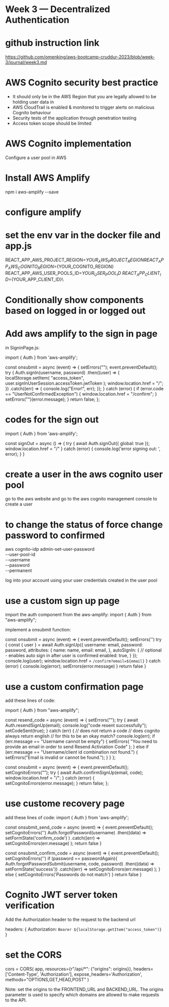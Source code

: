 # Week 3 — Decentralized Authentication

# github instruction link
https://github.com/omenking/aws-bootcamp-cruddur-2023/blob/week-3/journal/week3.md

# AWS Cognito security best practice
- It should only be in the AWS Region that you are legally allowed to be holding user data in
- AWS CloudTrail is enabled & monitored to trigger alerts on malicious Cognito behaviour
- Security tests of the application through penetration testing
- Access token scope should be limited

# AWS Cognito implementation
Configure a user pool in AWS

# Install AWS Amplify
npm i aws-amplify --save

# configure amplify

# set the env var in the docker file and app.js
REACT_APP_AWS_PROJECT_REGION=${YOUR_AWS_PROJECT_REGION}
REACT_APP_AWS_COGNITO_REGION=${YOUR_COGNITO_REGION}\
REACT_APP_AWS_USER_POOLS_ID=${YOUR_USER_POOL_ID}\
REACT_APP_CLIENT_ID=${YOUR_APP_CLIENT_ID}\

# Conditionally show components based on logged in or logged out



# Add aws amplify to the sign in page
in SigninPage.js:

import { Auth } from 'aws-amplify';

const onsubmit = async (event) => {
    setErrors("");
    event.preventDefault();
    try {
      Auth.signIn(username, password)
        .then((user) => {
          localStorage.setItem(
            "access_token",
            user.signInUserSession.accessToken.jwtToken
          );
          window.location.href = "/";
        })
        .catch((err) => {
          console.log("Error!", err);
        });
    } catch (error) {
      if (error.code == "UserNotConfirmedException") {
        window.location.href = "/confirm";
      }
      setErrors("")(error.message);
    }
    return false;
};

# codes for the sign out
import { Auth } from 'aws-amplify';

const signOut = async () => {
    try {
        await Auth.signOut({ global: true });
        window.location.href = "/"
    } catch (error) {
        console.log('error signing out: ', error);
    }
  }


# create a user in the aws cognito user pool 
go to the aws website and go to the aws cognito management console
to create a user

# to change the status of force change password to confirmed
aws cognito-idp admin-set-user-password \
  --user-pool-id <your-user-pool-id> \
  --username <username> \
  --password <password> \
  --permanent


log into your account using your user credentials created in the user pool

# use a custom sign up page
import the auth component from the aws-amplify:
import { Auth } from "aws-amplify";

implement a onsubmit function: 

const onsubmit = async (event) => {
    event.preventDefault();
    setErrors('')
    try {
        const { user } = await Auth.signUp({
          username: email,
          password: password,
          attributes: {
              name: name,
              email: email,
          },
          autoSignIn: { // optional - enables auto sign in after user is confirmed
              enabled: true,
          }
        });
        console.log(user);
        window.location.href = `/confirm?email=${email}`
    } catch (error) {
        console.log(error);
        setErrors(error.message)
    }
    return false
  }


# use a custom confirmation page
add these lines of code: 

import { Auth } from "aws-amplify";

const resend_code = async (event) => {
    setErrors("");
    try {
      await Auth.resendSignUp(email);
      console.log("code resent successfully");
      setCodeSent(true);
    } catch (err) {
      // does not return a code
      // does cognito always return english
      // for this to be an okay match?
      console.log(err);
      if (err.message == "Username cannot be empty") {
        setErrors(
          "You need to provide an email in order to send Resend Activiation Code"
        );
      } else if (err.message == "Username/client id combination not found.") {
        setErrors("Email is invalid or cannot be found.");
      }
    }
  };

const onsubmit = async (event) => {
    event.preventDefault();
    setCognitoErrors("");
    try {
      await Auth.confirmSignUp(email, code);
      window.location.href = "/";
    } catch (error) {
      setCognitoErrors(error.message);
    }
    return false;
  };

# use custome recovery page
add these lines of code:
import { Auth } from 'aws-amplify';

const onsubmit_send_code = async (event) => {
  event.preventDefault();
  setCognitoErrors('')
  Auth.forgotPassword(username)
  .then((data) => setFormState('confirm_code') )
  .catch((err) => setCognitoErrors(err.message) );
  return false
}

const onsubmit_confirm_code = async (event) => {
  event.preventDefault();
  setCognitoErrors('')
  if (password == passwordAgain){
    Auth.forgotPasswordSubmit(username, code, password)
    .then((data) => setFormState('success'))
    .catch((err) => setCognitoErrors(err.message) );
  } else {
    setCognitoErrors('Passwords do not match')
  }
  return false
}


# Cognito JWT server token verification
Add the Authorization header to the request to the backend url

headers: {
  Authorization: `Bearer ${localStorage.getItem("access_token")}`
}

# set the CORS
cors = CORS(
  app, 
  resources={r"/api/*": {"origins": origins}},
  headers=['Content-Type', 'Authorization'], 
  expose_headers='Authorization',
  methods="OPTIONS,GET,HEAD,POST"
)

Note: set the origins to the FRONTEND_URL and BACKEND_URL. The origins parameter is used to specify which domains are allowed to make requests to the API.